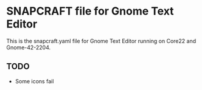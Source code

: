# SNAPCRAFT file for Gnome Text Editor

This is the snapcraft.yaml file for Gnome Text Editor running on
Core22 and Gnome-42-2204.


## TODO

* Some icons fail
